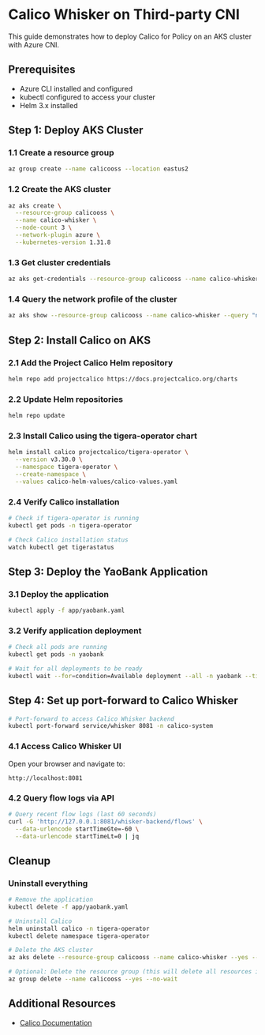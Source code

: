 # Calico Whisker on Third-party CNI

This guide demonstrates how to deploy Calico for Policy on an AKS cluster with Azure CNI. 

## Prerequisites

- Azure CLI installed and configured
- kubectl configured to access your cluster
- Helm 3.x installed

## Step 1: Deploy AKS Cluster

### 1.1 Create a resource group
```bash
az group create --name calicooss --location eastus2
```

### 1.2 Create the AKS cluster
```bash
az aks create \
  --resource-group calicooss \
  --name calico-whisker \
  --node-count 3 \
  --network-plugin azure \
  --kubernetes-version 1.31.8
```

### 1.3 Get cluster credentials
```bash
az aks get-credentials --resource-group calicooss --name calico-whisker
```

### 1.4 Query the network profile of the cluster
```bash
az aks show --resource-group calicooss --name calico-whisker --query "networkProfile" -o json
```

## Step 2: Install Calico on AKS

### 2.1 Add the Project Calico Helm repository
```bash
helm repo add projectcalico https://docs.projectcalico.org/charts
```

### 2.2 Update Helm repositories
```bash
helm repo update
```

### 2.3 Install Calico using the tigera-operator chart
```bash
helm install calico projectcalico/tigera-operator \
  --version v3.30.0 \
  --namespace tigera-operator \
  --create-namespace \
  --values calico-helm-values/calico-values.yaml
```

### 2.4 Verify Calico installation
```bash
# Check if tigera-operator is running
kubectl get pods -n tigera-operator

# Check Calico installation status
watch kubectl get tigerastatus
```

## Step 3: Deploy the YaoBank Application

### 3.1 Deploy the application
```bash
kubectl apply -f app/yaobank.yaml
```

### 3.2 Verify application deployment
```bash
# Check all pods are running
kubectl get pods -n yaobank

# Wait for all deployments to be ready
kubectl wait --for=condition=Available deployment --all -n yaobank --timeout=300s
```

## Step 4: Set up port-forward to Calico Whisker

```bash
# Port-forward to access Calico Whisker backend
kubectl port-forward service/whisker 8081 -n calico-system
```

### 4.1 Access Calico Whisker UI
Open your browser and navigate to:
```
http://localhost:8081
```

### 4.2 Query flow logs via API
```bash
# Query recent flow logs (last 60 seconds)
curl -G 'http://127.0.0.1:8081/whisker-backend/flows' \
  --data-urlencode startTimeGte=-60 \
  --data-urlencode startTimeLt=0 | jq
```

## Cleanup

### Uninstall everything
```bash
# Remove the application
kubectl delete -f app/yaobank.yaml

# Uninstall Calico
helm uninstall calico -n tigera-operator
kubectl delete namespace tigera-operator

# Delete the AKS cluster
az aks delete --resource-group calicooss --name calico-whisker --yes --no-wait

# Optional: Delete the resource group (this will delete all resources in the group)
az group delete --name calicooss --yes --no-wait
```
## Additional Resources

- [Calico Documentation](https://docs.projectcalico.org/)